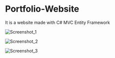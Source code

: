 # Portfolio-Website
<p>It is a website made with C# MVC Entity Framework</p>

![Screenshot_1](https://user-images.githubusercontent.com/46827580/154133706-3df7ea5a-1d87-4f5c-bc2f-b57b190ad07d.png)
</br>

![Screenshot_2](https://user-images.githubusercontent.com/46827580/154134058-b8910fe8-891b-44b9-aec2-a8d4a1e364dc.png)
</br>

![Screenshot_3](https://user-images.githubusercontent.com/46827580/154134144-a3e1645e-e042-4782-b926-a810543e78ce.png)

